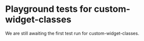# Playground tests for custom-widget-classes
We are still awaiting the first test run for custom-widget-classes.

